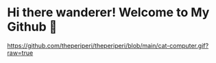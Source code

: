 # Hi there wanderer! Welcome to My Github 👋


https://github.com/theperiperi/theperiperi/blob/main/cat-computer.gif?raw=true
